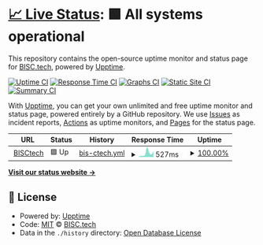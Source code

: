 # [📈 Live Status](https://BISCtech.github.io/biscstatus): <!--live status--> **🟩 All systems operational**

This repository contains the open-source uptime monitor and status page for [BISC.tech](bisc.tech), powered by [Upptime](https://github.com/upptime/upptime).

[![Uptime CI](https://github.com/BISCtech/biscstatus/workflows/Uptime%20CI/badge.svg)](https://github.com/BISCtech/biscstatus/actions?query=workflow%3A%22Uptime+CI%22)
[![Response Time CI](https://github.com/BISCtech/biscstatus/workflows/Response%20Time%20CI/badge.svg)](https://github.com/BISCtech/biscstatus/actions?query=workflow%3A%22Response+Time+CI%22)
[![Graphs CI](https://github.com/BISCtech/biscstatus/workflows/Graphs%20CI/badge.svg)](https://github.com/BISCtech/biscstatus/actions?query=workflow%3A%22Graphs+CI%22)
[![Static Site CI](https://github.com/BISCtech/biscstatus/workflows/Static%20Site%20CI/badge.svg)](https://github.com/BISCtech/biscstatus/actions?query=workflow%3A%22Static+Site+CI%22)
[![Summary CI](https://github.com/BISCtech/biscstatus/workflows/Summary%20CI/badge.svg)](https://github.com/BISCtech/biscstatus/actions?query=workflow%3A%22Summary+CI%22)

With [Upptime](https://upptime.js.org), you can get your own unlimited and free uptime monitor and status page, powered entirely by a GitHub repository. We use [Issues](https://github.com/BISCtech/biscstatus/issues) as incident reports, [Actions](https://github.com/BISCtech/biscstatus/actions) as uptime monitors, and [Pages](https://BISCtech.github.io/biscstatus) for the status page.

<!--start: status pages-->
<!-- This summary is generated by Upptime (https://github.com/upptime/upptime) -->
<!-- Do not edit this manually, your changes will be overwritten -->
<!-- prettier-ignore -->
| URL | Status | History | Response Time | Uptime |
| --- | ------ | ------- | ------------- | ------ |
| <img alt="" src="https://favicons.githubusercontent.com/bisc.tech" height="13"> [BISCtech](http://bisc.tech) | 🟩 Up | [bis-ctech.yml](https://github.com/BISCtech/biscstatus/commits/HEAD/history/bis-ctech.yml) | <details><summary><img alt="Response time graph" src="./graphs/bis-ctech/response-time-week.png" height="20"> 527ms</summary><br><a href="https://BISCtech.github.io/biscstatus/history/bis-ctech"><img alt="Response time 346" src="https://img.shields.io/endpoint?url=https%3A%2F%2Fraw.githubusercontent.com%2FBISCtech%2Fbiscstatus%2FHEAD%2Fapi%2Fbis-ctech%2Fresponse-time.json"></a><br><a href="https://BISCtech.github.io/biscstatus/history/bis-ctech"><img alt="24-hour response time 798" src="https://img.shields.io/endpoint?url=https%3A%2F%2Fraw.githubusercontent.com%2FBISCtech%2Fbiscstatus%2FHEAD%2Fapi%2Fbis-ctech%2Fresponse-time-day.json"></a><br><a href="https://BISCtech.github.io/biscstatus/history/bis-ctech"><img alt="7-day response time 527" src="https://img.shields.io/endpoint?url=https%3A%2F%2Fraw.githubusercontent.com%2FBISCtech%2Fbiscstatus%2FHEAD%2Fapi%2Fbis-ctech%2Fresponse-time-week.json"></a><br><a href="https://BISCtech.github.io/biscstatus/history/bis-ctech"><img alt="30-day response time 438" src="https://img.shields.io/endpoint?url=https%3A%2F%2Fraw.githubusercontent.com%2FBISCtech%2Fbiscstatus%2FHEAD%2Fapi%2Fbis-ctech%2Fresponse-time-month.json"></a><br><a href="https://BISCtech.github.io/biscstatus/history/bis-ctech"><img alt="1-year response time 350" src="https://img.shields.io/endpoint?url=https%3A%2F%2Fraw.githubusercontent.com%2FBISCtech%2Fbiscstatus%2FHEAD%2Fapi%2Fbis-ctech%2Fresponse-time-year.json"></a></details> | <details><summary><a href="https://BISCtech.github.io/biscstatus/history/bis-ctech">100.00%</a></summary><a href="https://BISCtech.github.io/biscstatus/history/bis-ctech"><img alt="All-time uptime 99.97%" src="https://img.shields.io/endpoint?url=https%3A%2F%2Fraw.githubusercontent.com%2FBISCtech%2Fbiscstatus%2FHEAD%2Fapi%2Fbis-ctech%2Fuptime.json"></a><br><a href="https://BISCtech.github.io/biscstatus/history/bis-ctech"><img alt="24-hour uptime 100.00%" src="https://img.shields.io/endpoint?url=https%3A%2F%2Fraw.githubusercontent.com%2FBISCtech%2Fbiscstatus%2FHEAD%2Fapi%2Fbis-ctech%2Fuptime-day.json"></a><br><a href="https://BISCtech.github.io/biscstatus/history/bis-ctech"><img alt="7-day uptime 100.00%" src="https://img.shields.io/endpoint?url=https%3A%2F%2Fraw.githubusercontent.com%2FBISCtech%2Fbiscstatus%2FHEAD%2Fapi%2Fbis-ctech%2Fuptime-week.json"></a><br><a href="https://BISCtech.github.io/biscstatus/history/bis-ctech"><img alt="30-day uptime 100.00%" src="https://img.shields.io/endpoint?url=https%3A%2F%2Fraw.githubusercontent.com%2FBISCtech%2Fbiscstatus%2FHEAD%2Fapi%2Fbis-ctech%2Fuptime-month.json"></a><br><a href="https://BISCtech.github.io/biscstatus/history/bis-ctech"><img alt="1-year uptime 99.97%" src="https://img.shields.io/endpoint?url=https%3A%2F%2Fraw.githubusercontent.com%2FBISCtech%2Fbiscstatus%2FHEAD%2Fapi%2Fbis-ctech%2Fuptime-year.json"></a></details>

<!--end: status pages-->

[**Visit our status website →**](https://BISCtech.github.io/biscstatus)

## 📄 License

- Powered by: [Upptime](https://github.com/upptime/upptime)
- Code: [MIT](./LICENSE) © [BISC.tech](bisc.tech)
- Data in the `./history` directory: [Open Database License](https://opendatacommons.org/licenses/odbl/1-0/)
